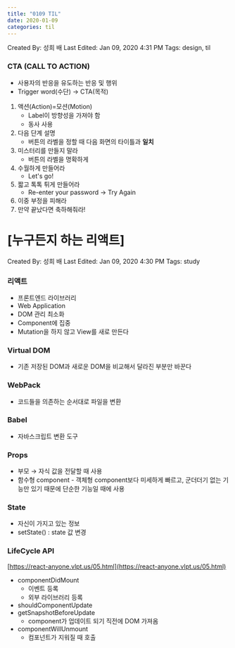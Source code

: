 ```yaml
---
title: "0109 TIL"
date: 2020-01-09
categories: til
---
```

Created By: 성희 배
Last Edited: Jan 09, 2020 4:31 PM
Tags: design, til

### CTA (CALL TO ACTION)

- 사용자의 반응을 유도하는 반응 및 행위
- Trigger word(수단) → CTA(목적)
1. 액션(Action)=모션(Motion)
    - Label이 방향성을 가져야 함
    - 동사 사용
2. 다음 단계 설명
    - 버튼의 라벨을 정할 때 다음 화면의 타이틀과 **일치**
3. 미스터리를 만들지 말라
    - 버튼의 라벨을 명확하게
4. 수월하게 만들어라
    - Let's go!
5. 짧고 톡톡 튀게 만들어라
    - Re-enter your password → Try Again
6. 이중 부정을 피해라
7. 만약 끝났다면 축하해줘라!

# [누구든지 하는 리액트]

Created By: 성희 배
Last Edited: Jan 09, 2020 4:30 PM
Tags: study

### 리액트

- 프론트엔드 라이브러리
- Web Application
- DOM 관리 최소화
- Component에 집중
- Mutation을 하지 않고 View를 새로 만든다

### Virtual DOM

- 기존 저장된 DOM과 새로운 DOM을 비교해서 달라진 부분만 바꾼다

### WebPack

- 코드들을 의존하는 순서대로 파일을 변환

### Babel

- 자바스크립트 변환 도구

### Props

- 부모 → 자식 값을 전달할 때 사용
- 함수형 component - 객체형 component보다 미세하게 빠르고, 군더더기 없는 기능만 있기 때문에 단순한 기능일 때에 사용

### State

- 자신이 가지고 있는 정보
- setState() : state 값 변경

### LifeCycle API

[https://react-anyone.vlpt.us/05.html](https://react-anyone.vlpt.us/05.html)

- componentDidMount
    - 이벤트 등록
    - 외부 라이브러리 등록
- shouldComponentUpdate
- getSnapshotBeforeUpdate
    - component가 업데이트 되기 직전에 DOM 가져옴
- componentWillUnmount
    - 컴포넌트가 지워질 때 호출